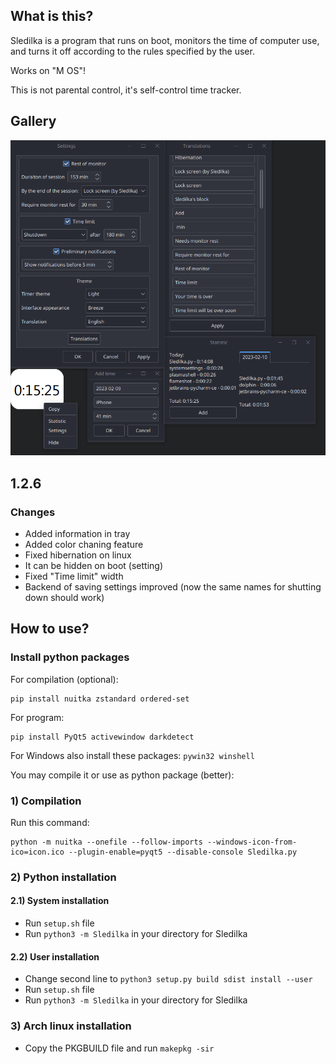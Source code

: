 ## What is this?
Sledilka is a program that runs on boot, monitors the time of computer use, and turns it off according to the rules specified by the user.

Works on "M OS"!

This is not parental control, it's self-control time tracker. 

## Gallery
![Sledilka](/gallery/Interface.png)

## 1.2.6

### Changes
 - Added information in tray
 - Added color chaning feature
 - Fixed hibernation on linux
 - It can be hidden on boot (setting)
 - Fixed "Time limit" width
 - Backend of saving settings improved (now the same names for shutting down should work)

## How to use?
### Install python packages
For compilation (optional):
```
pip install nuitka zstandard ordered-set
```
For program:
```
pip install PyQt5 activewindow darkdetect
```
For Windows also install these packages: ```pywin32 winshell```

You may compile it or use as python package (better):

### 1) Compilation
Run this command:
```
python -m nuitka --onefile --follow-imports --windows-icon-from-ico=icon.ico --plugin-enable=pyqt5 --disable-console Sledilka.py
```
### 2) Python installation
#### 2.1) System installation
 - Run `setup.sh` file
 - Run `python3 -m Sledilka` in your directory for Sledilka
#### 2.2) User installation
 - Change second line to `python3 setup.py build sdist install --user`
 - Run `setup.sh` file
 - Run `python3 -m Sledilka` in your directory for Sledilka
### 3) Arch linux installation
 - Copy the PKGBUILD file and run `makepkg -sir`
